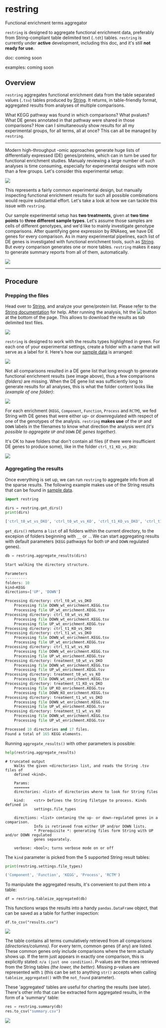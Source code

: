 # restring
Functional enrichment terms aggregator

```restring``` is designed to aggregate functional enrichment data, preferably from String-compliant table delimited text (```.tdt```) tables. ```restring``` is currently under **active** development, including this doc, and it's still **not ready for use**.

doc: coming soon

examples: coming soon

## Overview
```restring``` aggregates functional enrichment data from the table separated values (```.tsv```) tables produced by [String](https://string-db.org/). It returns, in table-friendly format, aggregated results from analyses of multiple comparisons.

What KEGG pathway was found in which comparisons? What pvalues? What DE genes annotated in that pathway were shared in those comparisons? How can I simultaneously show results for all my experimental groups, for all terms, all at once? This can all be managed by ```restring```.

---

Modern high-throughput -omic approaches generate huge lists of differentially expressed (DE) genes/proteins, which can in turn be used for functional enrichment studies. Manualy reviewing a large number of such analyses is time consuming, especially for experimental designs with more than a few groups. Let's consider this experimental setup:

![](https://github.com/Stemanz/restring/raw/main/images/Figure%201.jpg)

This represents a fairly common experimental design, but manually inspecting functional enrichment results for such all possible combinations would require substantial effort. Let's take a look at how we can tackle this issue with ```restring```.

Our sample experimental setup has **two treatments**, given at **two time points** to **three different sample types**. Let's assume those samples are cells of different genotypes, and we'd like to mainly investigate genotype comparisons. After quantifying gene expression by RNAseq, we have DE genes for every comparison. As in many experimental pipelines, each list of DE genes is investigated with functional enrichment tools, such as [String](https://string-db.org/). But every comparison generates one or more tables. ```restring``` makes it easy to generate summary reports from all of them, automatically.

![](https://github.com/Stemanz/restring/raw/main/images/Figure%202.jpg)

---
## Procedure
### Prepping the files

Head over to [String](https://string-db.org/), and analyze your gene/protein list. Please refer to the [String documentation](https://string-db.org/cgi/help) for help. After running the analysis, hit the ![](https://github.com/Stemanz/restring/raw/main/images/analysis.png) button at the bottom of the page. This allows to download the results as tab delimited text files.

![](https://github.com/Stemanz/restring/raw/main/images/export_supported.png)

```restring``` is designed to work with the results types highlighted in green. For each one of your experimental settings, create a folder with a name that will serve as a label for it. Here's how our [sample data](https://github.com/Stemanz/restring/tree/main/sample_data) is arranged:

![](https://github.com/Stemanz/restring/raw/main/images/files.png)

Not all comparisons resulted in a DE gene list that long enough to generate functional enrichment results (see image above), thus a few comparisons _(folders)_ are missing. When the DE gene list was sufficiently long to generate results for all analyses, this is what the folder content looks like _(example of one folder)_:

![](https://github.com/Stemanz/restring/raw/main/images/folder%20content.png)

For each enrichment (```KEGG```, ```Component```, ```Function```, ```Process``` and ```RCTM```), we fed String with DE genes that were either up- or downregulated with respect of one of the genotypes of the analysis. ```restring``` **makes use** of the ```UP``` and ```DOWN``` labels in the filenames to know what direction the analysis went _(it's possible to aggregate_ ```UP``` _and_ ```DOWN``` _DE genes together)_.

It's OK to have folders that don't contain all files (if there were insufficient DE genes to produce some), like in the folder ```ctrl_t1_KO_vs_DKO```:

![](https://github.com/Stemanz/restring/raw/main/images/missing%20analyses%20folder.png)

### Aggregating the results

Once everything is set up, we can run ```restring``` to aggregate info from all the sparse results. The following example makes use of the String results that can be found in [sample data](https://github.com/Stemanz/restring/tree/main/sample_data).

```python
import restring

dirs = restring.get_dirs()
print(dirs)
```

```python
['ctrl_t0_wt_vs_DKO', 'ctrl_t0_wt_vs_KO', 'ctrl_t1_KO_vs_DKO', 'ctrl_t1_wt_vs_DKO', 'ctrl_t1_wt_vs_KO', 'treatment_t0_wt_vs_DKO', 'treatment_t0_wt_vs_KO', 'treatment_t1_KO_vs_DKO', 'treatment_t1_wt_vs_DKO', 'treatment_t1_wt_vs_KO']
```

```get_dirs()``` returns a ```list``` of all folders within the current directory, to the excepion of folders beginning with ```__``` or ```.```. We can start aggregating results with default parameters (```KEGG``` pathways for both ```UP``` and ```DOWN``` regulated genes).

```python
db = restring.aggregate_results(dirs)
```

```python
Start walking the directory structure.

Parameters
----------
folders: 10
kind=KEGG
directions=['UP', 'DOWN']

Processing directory: ctrl_t0_wt_vs_DKO
	Processing file DOWN_wt_enrichment.KEGG.tsv
	Processing file UP_wt_enrichment.KEGG.tsv
Processing directory: ctrl_t0_wt_vs_KO
	Processing file DOWN_wt_enrichment.KEGG.tsv
	Processing file UP_wt_enrichment.KEGG.tsv
Processing directory: ctrl_t1_KO_vs_DKO
Processing directory: ctrl_t1_wt_vs_DKO
	Processing file DOWN_wt_enrichment.KEGG.tsv
	Processing file UP_wt_enrichment.KEGG.tsv
Processing directory: ctrl_t1_wt_vs_KO
	Processing file DOWN_wt_enrichment.KEGG.tsv
	Processing file UP_wt_enrichment.KEGG.tsv
Processing directory: treatment_t0_wt_vs_DKO
	Processing file DOWN_wt_enrichment.KEGG.tsv
	Processing file UP_wt_enrichment.KEGG.tsv
Processing directory: treatment_t0_wt_vs_KO
	Processing file DOWN_wt_enrichment.KEGG.tsv
Processing directory: treatment_t1_KO_vs_DKO
	Processing file UP_KO_enrichment.KEGG.tsv
	Processing file DOWN_KO_enrichment.KEGG.tsv
Processing directory: treatment_t1_wt_vs_DKO
	Processing file DOWN_wt_enrichment.KEGG.tsv
	Processing file UP_wt_enrichment.KEGG.tsv
Processing directory: treatment_t1_wt_vs_KO
	Processing file DOWN_wt_enrichment.KEGG.tsv
	Processing file UP_wt_enrichment.KEGG.tsv

Processed 10 directories and 17 files.
Found a total of 165 KEGG elements.
```

Running ```aggregate_results()``` with other parameters is possible:

```python
help(restring.aggregate_results)
```

```
# truncated output
    Walks the given <directories> list, and reads the String .tsv files of
    defined <kind>.
    
    Params:
    =======
    directories: <list> of directories where to look for String files
    
    kind:    <str> Defines the String filetype to process. Kinds defined in
             settings.file_types
    
    directions: <list> contaning the up- or down-regulated genes in a comparison.
             Info is retrieved from either UP and/or DOWN lists.
             * Prerequisite *: generating files form String with UP and/or DOWN regulated
             genes separately.
    
    verbose: <bool>; turns verbose mode on or off
```

The ```kind``` parameter is picked from the 5 supported String result tables:

```python
print(restring.settings.file_types)
```

```python
('Component', 'Function', 'KEGG', 'Process', 'RCTM')
```

To manipulate the aggregated results, it's convenient to put them into a table:

```
df = restring.tableize_aggregated(db)
```

This functions wraps the results into a handy ```pandas.DataFrame``` object, that can be saved as a table for further inspection:

```
df.to_csv("results.csv")
```

![](https://github.com/Stemanz/restring/raw/main/images/Figure%203.png)

The table contains all terms cumulatively retrieved from all comparisons _(directories/columns)_. For every term, common genes (if any) are listed. These common genes only include comparisons where the term actually shows up. If the term just appears in exactly one comparison, this is explicitly stated: ```n/a (just one condition)```. P-values are the ones retrieved from the String tables _(the lower, the better)_. Missing p-values are represented with ```1``` (this can be set to anything ```str()``` accepts when calling ```tableize_aggregated()``` with the ```not_found``` parameter).

These 'aggregated' tables are useful for charting the results (see later). There's other info that can be extracted form aggregated results, in the form of a 'summary' table:

```python
res = restring.summary(db)
res.to_csv("summary.csv")
```

![](https://github.com/Stemanz/restring/raw/main/images/Figure%204.png)

